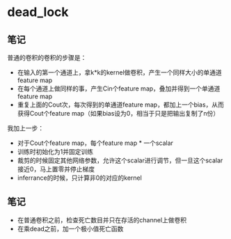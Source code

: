 # dead_lock
## 笔记
普通的卷积的卷积的步骤是：
- 在输入的第一个通道上，拿k*k的kernel做卷积，产生一个同样大小的单通道feature map
- 在每个通道上做同样的事，产生Cin个feature map，叠加并得到一个单通道feature map
- 重复上面的Cout次，每次得到的单通道feature map，都加上一个bias，从而获得Cout个feature map（如果bias设为0，相当于只是把输出复制了n份）

我加上一步：  
- 对于Cout个feature map，每个feature map * 一个scalar
- 训练时初始化为1并固定训练
- 裁剪的时候固定其他网络参数，允许这个scalar进行调节，但一旦这个scalar接近0，马上置零并停止梯度
- inferrance的时候，只计算非0的对应的kernel

## 笔记
- 在普通卷积之前，检查死亡数目并只在存活的channel上做卷积
- 在乘dead之前，加一个极小值死亡函数
